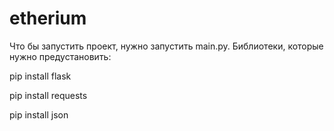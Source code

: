 # etherium
Что бы запустить проект, нужно запустить main.py.
Библиотеки, которые нужно предустановить:

pip install flask

pip install requests

pip install json

